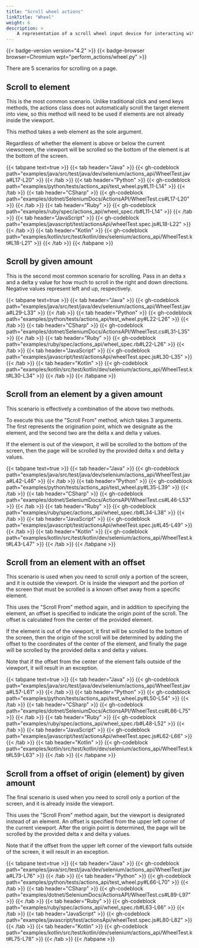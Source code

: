 ```yaml
---
title: "Scroll wheel actions"
linkTitle: "Wheel"
weight: 6
description: >
    A representation of a scroll wheel input device for interacting with a web page.
---
```


{{< badge-version version="4.2" >}}
{{< badge-browser browser=Chromium wpt="perform_actions/wheel.py" >}}

There are 5 scenarios for scrolling on a page.

## Scroll to element

This is the most common scenario. Unlike traditional click and send keys methods,
the actions class does not automatically scroll the target element into view,
so this method will need to be used if elements are not already inside the viewport.

This method takes a web element as the sole argument.

Regardless of whether the element is above or below the current viewscreen,
the viewport will be scrolled so the bottom of the element is at the bottom of the screen.

{{< tabpane text=true >}}
{{< tab header="Java" >}}
{{< gh-codeblock path="examples/java/src/test/java/dev/selenium/actions_api/WheelTest.java#L17-L20" >}}
{{< /tab >}}
{{< tab header="Python" >}}
{{< gh-codeblock path="examples/python/tests/actions_api/test_wheel.py#L11-L14" >}}
{{< /tab >}}
{{< tab header="CSharp" >}}
{{< gh-codeblock path="examples/dotnet/SeleniumDocs/ActionsAPI/WheelTest.cs#L17-L20" >}}
{{< /tab >}}
{{< tab header="Ruby" >}}
{{< gh-codeblock path="examples/ruby/spec/actions_api/wheel_spec.rb#L11-L14" >}}
{{< /tab >}}
{{< tab header="JavaScript" >}}
{{< gh-codeblock path="examples/javascript/test/actionsApi/wheelTest.spec.js#L18-L22" >}}
{{< /tab >}}
{{< tab header="Kotlin" >}}
{{< gh-codeblock path="examples/kotlin/src/test/kotlin/dev/selenium/actions_api/WheelTest.kt#L18-L21" >}}
{{< /tab >}}
{{< /tabpane >}}

## Scroll by given amount

This is the second most common scenario for scrolling. Pass in an delta x and a delta y value for how much to scroll
in the right and down directions. Negative values represent left and up, respectively.

{{< tabpane text=true >}}
{{< tab header="Java" >}}
{{< gh-codeblock path="examples/java/src/test/java/dev/selenium/actions_api/WheelTest.java#L29-L33" >}}
{{< /tab >}}
{{< tab header="Python" >}}
{{< gh-codeblock path="examples/python/tests/actions_api/test_wheel.py#L22-L26" >}}
{{< /tab >}}
{{< tab header="CSharp" >}}
{{< gh-codeblock path="examples/dotnet/SeleniumDocs/ActionsAPI/WheelTest.cs#L31-L35" >}}
{{< /tab >}}
{{< tab header="Ruby" >}}
{{< gh-codeblock path="examples/ruby/spec/actions_api/wheel_spec.rb#L22-L26" >}}
{{< /tab >}}
{{< tab header="JavaScript" >}}
{{< gh-codeblock path="examples/javascript/test/actionsApi/wheelTest.spec.js#L30-L35" >}}
{{< /tab >}}
{{< tab header="Kotlin" >}}
{{< gh-codeblock path="examples/kotlin/src/test/kotlin/dev/selenium/actions_api/WheelTest.kt#L30-L34" >}}
{{< /tab >}}
{{< /tabpane >}}

## Scroll from an element by a given amount

This scenario is effectively a combination of the above two methods.

To execute this use the "Scroll From" method, which takes 3 arguments.
The first represents the origination point, which we designate as the element,
and the second two are the delta x and delta y values.

If the element is out of the viewport,
it will be scrolled to the bottom of the screen, then the page will be scrolled by the provided
delta x and delta y values.

{{< tabpane text=true >}}
{{< tab header="Java" >}}
{{< gh-codeblock path="examples/java/src/test/java/dev/selenium/actions_api/WheelTest.java#L42-L46" >}}
{{< /tab >}}
{{< tab header="Python" >}}
{{< gh-codeblock path="examples/python/tests/actions_api/test_wheel.py#L35-L39" >}}
{{< /tab >}}
{{< tab header="CSharp" >}}
{{< gh-codeblock path="examples/dotnet/SeleniumDocs/ActionsAPI/WheelTest.cs#L46-L53" >}}
{{< /tab >}}
{{< tab header="Ruby" >}}
{{< gh-codeblock path="examples/ruby/spec/actions_api/wheel_spec.rb#L34-L38" >}}
{{< /tab >}}
{{< tab header="JavaScript" >}}
{{< gh-codeblock path="examples/javascript/test/actionsApi/wheelTest.spec.js#L45-L49" >}}
{{< /tab >}}
{{< tab header="Kotlin" >}}
{{< gh-codeblock path="examples/kotlin/src/test/kotlin/dev/selenium/actions_api/WheelTest.kt#L43-L47" >}}
{{< /tab >}}
{{< /tabpane >}}

## Scroll from an element with an offset

This scenario is used when you need to scroll only a portion of the screen, and it is outside the viewport.
Or is inside the viewport and the portion of the screen that must be scrolled
is a known offset away from a specific element.

This uses the "Scroll From" method again, and in addition to specifying the element,
an offset is specified to indicate the origin point of the scroll. The offset is
calculated from the center of the provided element.

If the element is out of the viewport,
it first will be scrolled to the bottom of the screen, then the origin of the scroll will be determined
by adding the offset to the coordinates of the center of the element, and finally
the page will be scrolled by the provided delta x and delta y values.

Note that if the offset from the center of the element falls outside of the viewport,
it will result in an exception.

{{< tabpane text=true >}}
{{< tab header="Java" >}}
{{< gh-codeblock path="examples/java/src/test/java/dev/selenium/actions_api/WheelTest.java#L57-L61" >}}
{{< /tab >}}
{{< tab header="Python" >}}
{{< gh-codeblock path="examples/python/tests/actions_api/test_wheel.py#L50-L54" >}}
{{< /tab >}}
{{< tab header="CSharp" >}}
{{< gh-codeblock path="examples/dotnet/SeleniumDocs/ActionsAPI/WheelTest.cs#L66-L75" >}}
{{< /tab >}}
{{< tab header="Ruby" >}}
{{< gh-codeblock path="examples/ruby/spec/actions_api/wheel_spec.rb#L48-L52" >}}
{{< /tab >}}
{{< tab header="JavaScript" >}}
{{< gh-codeblock path="examples/javascript/test/actionsApi/wheelTest.spec.js#L62-L66" >}}
{{< /tab >}}
{{< tab header="Kotlin" >}}
{{< gh-codeblock path="examples/kotlin/src/test/kotlin/dev/selenium/actions_api/WheelTest.kt#L59-L63" >}}
{{< /tab >}}
{{< /tabpane >}}

## Scroll from a offset of origin (element) by given amount

The final scenario is used when you need to scroll only a portion of the screen,
and it is already inside the viewport.

This uses the "Scroll From" method again, but the viewport is designated instead
of an element. An offset is specified from the upper left corner of the
current viewport. After the origin point is determined,
the page will be scrolled by the provided delta x and delta y values.

Note that if the offset from the upper left corner of the viewport falls outside of the screen,
it will result in an exception.

{{< tabpane text=true >}}
{{< tab header="Java" >}}
{{< gh-codeblock path="examples/java/src/test/java/dev/selenium/actions_api/WheelTest.java#L73-L76" >}}
{{< /tab >}}
{{< tab header="Python" >}}
{{< gh-codeblock path="examples/python/tests/actions_api/test_wheel.py#L66-L70" >}}
{{< /tab >}}
{{< tab header="CSharp" >}}
{{< gh-codeblock path="examples/dotnet/SeleniumDocs/ActionsAPI/WheelTest.cs#L89-L97" >}}
{{< /tab >}}
{{< tab header="Ruby" >}}
{{< gh-codeblock path="examples/ruby/spec/actions_api/wheel_spec.rb#L63-L66" >}}
{{< /tab >}}
{{< tab header="JavaScript" >}}
{{< gh-codeblock path="examples/javascript/test/actionsApi/wheelTest.spec.js#L80-L82" >}}
{{< /tab >}}
{{< tab header="Kotlin" >}}
{{< gh-codeblock path="examples/kotlin/src/test/kotlin/dev/selenium/actions_api/WheelTest.kt#L75-L78" >}}
{{< /tab >}}
{{< /tabpane >}}
